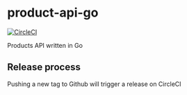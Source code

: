 # product-api-go

[![CircleCI](https://circleci.com/gh/hashicorp-demoapp/product-api-go.svg?style=svg)](https://circleci.com/gh/hashicorp-demoapp/product-api-go)

Products API written in Go

## Release process
Pushing a new tag to Github will trigger a release on CircleCI